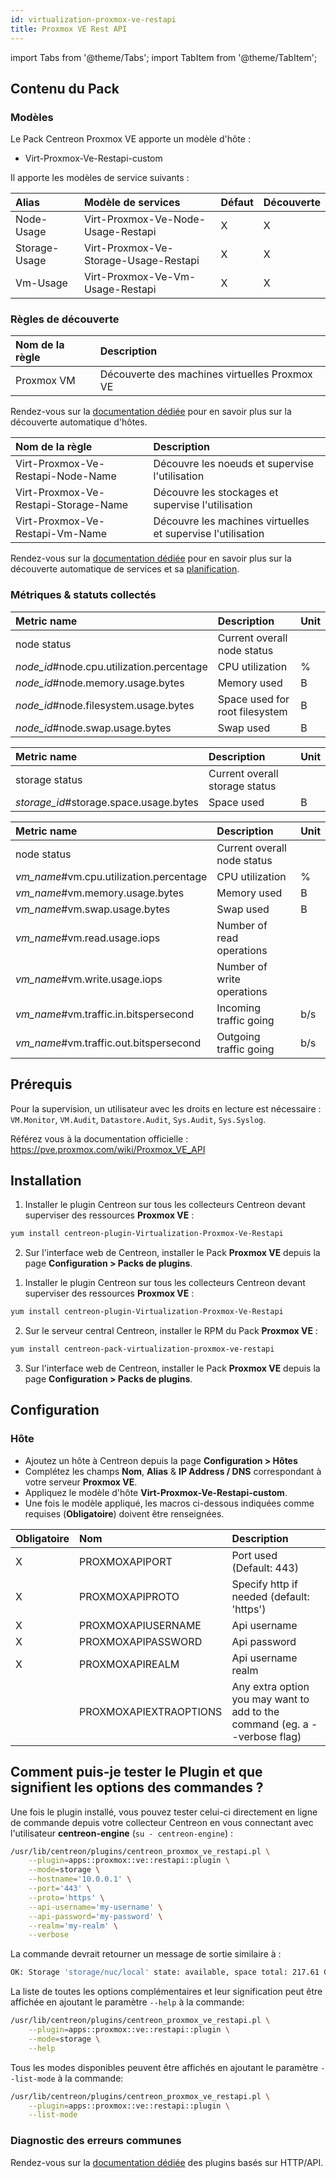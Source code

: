 ```yaml
---
id: virtualization-proxmox-ve-restapi
title: Proxmox VE Rest API
---
```

import Tabs from '@theme/Tabs';
import TabItem from '@theme/TabItem';

## Contenu du Pack

### Modèles

Le Pack Centreon Proxmox VE apporte un modèle d'hôte :
* Virt-Proxmox-Ve-Restapi-custom

Il apporte les modèles de service suivants :

| Alias         | Modèle de services                    | Défaut | Découverte |
|:--------------|:--------------------------------------|:--------|:----------|
| Node-Usage    | Virt-Proxmox-Ve-Node-Usage-Restapi    | X       | X         |
| Storage-Usage | Virt-Proxmox-Ve-Storage-Usage-Restapi | X       | X         |
| Vm-Usage      | Virt-Proxmox-Ve-Vm-Usage-Restapi      | X       | X         |

### Règles de découverte

<Tabs groupId="sync">
<TabItem value="Host" label="Host">

| Nom de la règle    | Description                                   |
|:-------------------|:----------------------------------------------|
| Proxmox VM         | Découverte des machines virtuelles Proxmox VE |

Rendez-vous sur la [documentation dédiée](/onprem/monitoring/discovery/hosts-discovery)
pour en savoir plus sur la découverte automatique d'hôtes.

</TabItem>
<TabItem value="Service" label="Service">

| Nom de la règle                      | Description                                                 |
|:-------------------------------------|:------------------------------------------------------------|
| Virt-Proxmox-Ve-Restapi-Node-Name    | Découvre les noeuds et supervise l'utilisation              |
| Virt-Proxmox-Ve-Restapi-Storage-Name | Découvre les stockages et supervise l'utilisation           |
| Virt-Proxmox-Ve-Restapi-Vm-Name      | Découvre les machines virtuelles et supervise l'utilisation |

Rendez-vous sur la [documentation dédiée](/onprem/monitoring/discovery/services-discovery)
pour en savoir plus sur la découverte automatique de services et sa [planification](https://docs.centreon.com/fr/docs/monitoring/discovery/services-discovery/#r%C3%A8gles-de-d%C3%A9couverte).

</TabItem>
</Tabs>

### Métriques & statuts collectés

<Tabs groupId="sync">
<TabItem value="Node-Usage" label="Node-Usage">

| Metric name                               | Description                    | Unit  |
| :---------------------------------------- | :----------------------------- | :---- |
| node status                               | Current overall node status    |       |
| *node_id*#node.cpu.utilization.percentage | CPU utilization                | %     |
| *node_id*#node.memory.usage.bytes         | Memory used                    | B     |
| *node_id*#node.filesystem.usage.bytes     | Space used for root filesystem | B     |
| *node_id*#node.swap.usage.bytes           | Swap used                      | B     |

</TabItem>
<TabItem value="Storage-Usage" label="Storage-Usage">

| Metric name                            | Description                    | Unit  |
| :------------------------------------- | :----------------------------- | :---- |
| storage status                         | Current overall storage status |       |
| *storage_id*#storage.space.usage.bytes | Space used                     | B     |

</TabItem>
<TabItem value="Vm-Usage" label="Vm-Usage">

| Metric name                             | Description                    | Unit  |
| :-------------------------------------- | :----------------------------- | :---- |
| node status                             | Current overall node status    |       |
| *vm_name*#vm.cpu.utilization.percentage | CPU utilization                | %     |
| *vm_name*#vm.memory.usage.bytes         | Memory used                    | B     |
| *vm_name*#vm.swap.usage.bytes           | Swap used                      | B     |
| *vm_name*#vm.read.usage.iops            | Number of read operations      |       |
| *vm_name*#vm.write.usage.iops           | Number of write operations     |       |
| *vm_name*#vm.traffic.in.bitspersecond   | Incoming traffic going         | b/s   |
| *vm_name*#vm.traffic.out.bitspersecond  | Outgoing traffic going         | b/s   |

</TabItem>
</Tabs>

## Prérequis

Pour la supervision, un utilisateur avec les droits en lecture est nécessaire : `VM.Monitor`, `VM.Audit`, `Datastore.Audit`, `Sys.Audit`, `Sys.Syslog`.

Référez vous à la documentation officielle : https://pve.proxmox.com/wiki/Proxmox_VE_API

## Installation

<Tabs groupId="sync">
<TabItem value="Online License" label="Online License">

1. Installer le plugin Centreon sur tous les collecteurs Centreon devant superviser des ressources **Proxmox VE** :

```bash
yum install centreon-plugin-Virtualization-Proxmox-Ve-Restapi
```

2. Sur l'interface web de Centreon, installer le Pack **Proxmox VE** depuis la page **Configuration > Packs de plugins**.

</TabItem>

<TabItem value="Offline License" label="Offline License">

1. Installer le plugin Centreon sur tous les collecteurs Centreon devant superviser des ressources **Proxmox VE** :

```bash
yum install centreon-plugin-Virtualization-Proxmox-Ve-Restapi
```

2. Sur le serveur central Centreon, installer le RPM du Pack **Proxmox VE** :

```bash
yum install centreon-pack-virtualization-proxmox-ve-restapi
```

3. Sur l'interface web de Centreon, installer le Pack **Proxmox VE** depuis la page **Configuration > Packs de plugins**.

</TabItem>
</Tabs>

## Configuration

### Hôte

* Ajoutez un hôte à Centreon depuis la page **Configuration > Hôtes**
* Complétez les champs **Nom**, **Alias** & **IP Address / DNS** correspondant à votre serveur **Proxmox VE**.
* Appliquez le modèle d'hôte **Virt-Proxmox-Ve-Restapi-custom**.
* Une fois le modèle appliqué, les macros ci-dessous indiquées comme requises (**Obligatoire**) doivent être renseignées.


| Obligatoire | Nom                    | Description                                                                |
| :---------- | :--------------------- | :------------------------------------------------------------------------- |
| X           | PROXMOXAPIPORT         | Port used (Default: 443)                                                   |
| X           | PROXMOXAPIPROTO        | Specify http if needed (default: 'https')                                  |
| X           | PROXMOXAPIUSERNAME     | Api username                                                               |
| X           | PROXMOXAPIPASSWORD     | Api password                                                               |
| X           | PROXMOXAPIREALM        | Api username realm                                                         |
|             | PROXMOXAPIEXTRAOPTIONS | Any extra option you may want to add to the command (eg. a --verbose flag) |

## Comment puis-je tester le Plugin et que signifient les options des commandes ? 

Une fois le plugin installé, vous pouvez tester celui-ci directement en ligne
de commande depuis votre collecteur Centreon en vous connectant avec
l'utilisateur **centreon-engine** (`su - centreon-engine`) :

```bash
/usr/lib/centreon/plugins/centreon_proxmox_ve_restapi.pl \
    --plugin=apps::proxmox::ve::restapi::plugin \
    --mode=storage \
    --hostname='10.0.0.1' \
    --port='443' \
    --proto='https' \
    --api-username='my-username' \
    --api-password='my-password' \
    --realm='my-realm' \
    --verbose
```

La commande devrait retourner un message de sortie similaire à :

```bash
OK: Storage 'storage/nuc/local' state: available, space total: 217.61 GB used: 145.86 GB (67.03%) free: 71.76 GB (32.97%) | 'storage/nuc/local#storage.space.usage.bytes'=156610641920B;;;0;233658822656
```

La liste de toutes les options complémentaires et leur signification peut être
affichée en ajoutant le paramètre `--help` à la commande:

```bash
/usr/lib/centreon/plugins/centreon_proxmox_ve_restapi.pl \
    --plugin=apps::proxmox::ve::restapi::plugin \
    --mode=storage \
    --help
```

Tous les modes disponibles peuvent être affichés en ajoutant le paramètre 
`--list-mode` à la commande:

```bash
/usr/lib/centreon/plugins/centreon_proxmox_ve_restapi.pl \
    --plugin=apps::proxmox::ve::restapi::plugin \
    --list-mode
```

### Diagnostic des erreurs communes

Rendez-vous sur la [documentation dédiée](../getting-started/how-to-guides/troubleshooting-plugins.md#http-and-api-checks)
des plugins basés sur HTTP/API.
